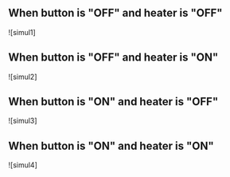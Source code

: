## When button is "OFF" and heater is "OFF" 

![simul1]
## When button is "OFF" and heater is "ON"

![simul2]

## When button is "ON" and heater is "OFF"

![simul3]
## When button is "ON" and heater is "ON"

![simul4]

